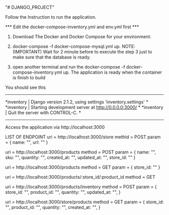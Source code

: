 "# DJANGO_PROJECT" 


Follow the Instruction to run the application.



*** Edit the docker-compose-inventory.yml and env.yml first ***



1. Download The Docker and Docker Compose for your environment.
2. docker-compose -f docker-compose-mysql.yml up. 
NOTE:
(IMPORTANT) Wait for 2 minute before to execute the step 3 just to make sure that the database is ready.

3. open another terminal and run the docker-compose -f docker-compose-inventory.yml up. The application is ready when the container is finish to build 

You should see this 
************************************************************************
*inventory | Django version 2.1.2, using settings 'inventory.settings'  *
*inventory | Starting development server at http://0.0.0.0:3000/        *
*inventory | Quit the server with CONTROL-C.                            *
************************************************************************

Access the application via http://localhost:3000


LIST OF ENDPOINT
uri = http://localhost:3000/store
methid = POST
param = {
    name: "",
    url: ""
}


uri = http://localhost:3000/products
method = POST
param = {
    name: "",
    sku: "",
    quantity: "",
    created_at: "",
    updated_at: "",
    store_id: ""
}

uri = http://localhost:3000/products
method = GET
param = {
    store_id: ""
}


uri = http://localhost:3000/products/:store_id/:product_id 
method = GET

uri = http://localhost:3000/products/inventory
method = POST
param = {
    store_id: "",
    product_id: "",
    quantity: "",
    updated_at: "",
}

uri = http://localhost:3000/store/products
method = GET
param = {
    store_id: "",
    product_id: "",
    quantity: "",
    created_at: "",
}
